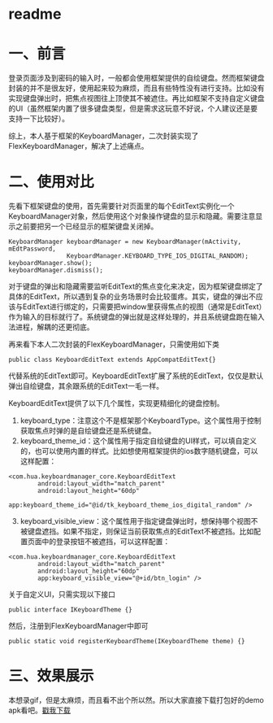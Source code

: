 readme
===
# 一、前言
登录页面涉及到密码的输入时，一般都会使用框架提供的自绘键盘。然而框架键盘封装的并不是很友好，使用起来较为麻烦，而且有些特性没有进行支持。比如没有实现键盘弹出时，把焦点视图往上顶使其不被遮住。再比如框架不支持自定义键盘的UI（虽然框架内置了很多键盘类型，但是需求这玩意不好说，个人建议还是要支持一下比较好）。

综上，本人基于框架的KeyboardManager，二次封装实现了FlexKeyboardManager，解决了上述痛点。

# 二、使用对比
先看下框架键盘的使用，首先需要针对页面里的每个EditText实例化一个KeyboardManager对象，然后使用这个对象操作键盘的显示和隐藏。需要注意显示之前要把另一个已经显示的框架键盘关闭掉。

```
KeyboardManager keyboardManager = new KeyboardManager(mActivity, mEdtPassword,
                KeyboardManager.KEYBOARD_TYPE_IOS_DIGITAL_RANDOM);
keyboardManager.show();
keyboardManager.dismiss();
```
对于键盘的弹出和隐藏需要监听EditText的焦点变化来决定，因为框架键盘绑定了具体的EditText，所以遇到复杂的业务场景时会比较蛋疼。其实，键盘的弹出不应该与EditText进行绑定的，只需要把window里获得焦点的视图（通常是EditText）作为输入的目标就行了。系统键盘的弹出就是这样处理的，并且系统键盘跑在输入法进程，解耦的还更彻底。

再来看下本人二次封装的FlexKeyboardManager，只需使用如下类
```
public class KeyboardEditText extends AppCompatEditText{}
```
代替系统的EditText即可。KeyboardEditText扩展了系统的EditText，仅仅是默认弹出自绘键盘，其余跟系统的EditText一毛一样。

KeyboardEditText提供了以下几个属性，实现更精细化的键盘控制。
1. keyboard_type：注意这个不是框架那个KeyboardType。这个属性用于控制获取焦点时弹的是自绘键盘还是系统键盘。
2. keyboard_theme_id：这个属性用于指定自绘键盘的UI样式，可以填自定义的，也可以使用内置的样式。比如想使用框架提供的ios数字随机键盘，可以这样配置：

```
<com.hua.keyboardmanager_core.KeyboardEditText
        android:layout_width="match_parent"
        android:layout_height="60dp"
        app:keyboard_theme_id="@id/tk_keyboard_theme_ios_digital_random" />
```
3. keyboard_visible_view：这个属性用于指定键盘弹出时，想保持哪个视图不被键盘遮挡。如果不指定，则保证当前获取焦点的EditText不被遮挡。比如配置页面中的登录按钮不被遮挡，可以这样配置：

```
<com.hua.keyboardmanager_core.KeyboardEditText
        android:layout_width="match_parent"
        android:layout_height="60dp"
        app:keyboard_visible_view="@+id/btn_login" />
```
关于自定义UI，只需实现以下接口

```
public interface IKeyboardTheme {}
```
然后，注册到FlexKeyboardManager中即可


```
public static void registerKeyboardTheme(IKeyboardTheme theme) {}
```
# 三、效果展示

本想录gif，但是太麻烦，而且看不出个所以然。所以大家直接下载打包好的demo apk看吧。[戳我下载](http://192.168.90.155/hua/FlexKeyboardManager/blob/master/keyboard_demo.apk)



















